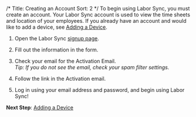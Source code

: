 /*
Title: Creating an Account
Sort: 2
*/
To begin using Labor Sync, you must create an account.  Your Labor Sync account is used to view the time sheets and location of your employees.  If you already have an account and would like to add a device, see [Adding a Device](http://support.laborsync.com/kb/getting-started/adding-a-device).  

1. Open the Labor Sync [signup page](https://www.laborsync.com/signup).  

2. Fill out the information in the form.

3. Check your email for the Activation Email.  
    *Tip: If you do not see the email, check your spam filter settings.*  

4. Follow the link in the Activation email.  

5. Log in using your email address and password, and begin using Labor Sync!  
  
  
**Next Step**: [Adding a Device](http://support.laborsync.com/kb/getting-started/adding-a-device)
